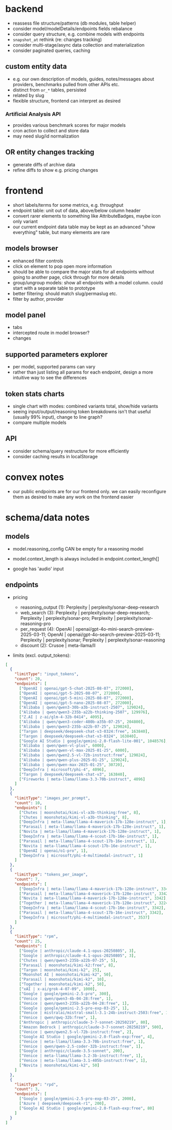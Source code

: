 # backend

- reassess file structure/patterns (db modules, table helper)
- consider model/modelDetails/endpoints fields rebalance
- consider query structure, e.g. combine models with endpoints
- `snapshot_at` rethink (re: changes tracking)
- consider multi-stage/async data collection and materialization
- consider paginated queries, caching

## custom entity data

- e.g. our own description of models, guides, notes/messages about providers, benchmarks pulled from other APIs etc.
- distinct from `or_*` tables, persisted
- related by slug
- flexible structure, frontend can interpret as desired

### Artificial Analysis API

- provides various benchmark scores for major models
- cron action to collect and store data
- may need slug/id normalization

## OR entity changes tracking

- generate diffs of archive data
- refine diffs to show e.g. pricing changes

# frontend

- short labels/terms for some metrics, e.g. throughput
- endpoint table: unit out of data, above/below column header
- convert rarer elements to something like AttributeBadges, maybe icon only variant
- our current endpoint data table may be kept as an advanced "show everything" table, but many elements are rare

## models browser

- enhanced filter controls
- click on element to pop open more information
- should be able to compare the major stats for all endpoints without going to another page, click through for more details
- group/ungroup models: show all endpoints with a model column. could start with a separate table to prototype
- better filtering: should match slug/permaslug etc.
- filter by author, provider

## model panel

- tabs
- intercepted route in model browser?
- changes

## supported parameters explorer

- per model, supported params can vary
- rather than just listing all params for each endpoint, design a more intuitive way to see the differences

## token stats charts

- single chart with modes: combined variants total, show/hide variants
- seeing input/output/reasoning token breakdowns isn't that useful (usually 99% input), change to line graph?
- compare multiple models

## API

- consider schema/query restructure for more efficiently
- consider caching results in localStorage

# convex notes

- our public endpoints are for our frontend only. we can easily reconfigure them as desired to make any work on the frontend easier

# schema/data notes

## models

- model.reasoning_config CAN be empty for a reasoning model
- model.context_length is always included in endpoint.context_length[]

- google has 'audio' input

## endpoints

- pricing
  - reasoning_output (1): Perplexity | perplexity/sonar-deep-research
  - web_search (3): Perplexity | perplexity/sonar-deep-research; Perplexity | perplexity/sonar-pro; Perplexity | perplexity/sonar-reasoning-pro
  - per_request (4): OpenAI | openai/gpt-4o-mini-search-preview-2025-03-11; OpenAI | openai/gpt-4o-search-preview-2025-03-11; Perplexity | perplexity/sonar; Perplexity | perplexity/sonar-reasoning
  - discount (2): Crusoe | meta-llama/ll

- limits (excl. output_tokens):

```json
[
  {
    "limitType": "input_tokens",
    "count": 20,
    "endpoints": [
      ["OpenAI | openai/gpt-5-chat-2025-08-07", 272000],
      ["OpenAI | openai/gpt-5-2025-08-07", 272000],
      ["OpenAI | openai/gpt-5-mini-2025-08-07", 272000],
      ["OpenAI | openai/gpt-5-nano-2025-08-07", 272000],
      ["Alibaba | qwen/qwen3-30b-a3b-instruct-2507", 129024],
      ["Alibaba | qwen/qwen3-235b-a22b-thinking-2507", 129976],
      ["Z.AI | z-ai/glm-4-32b-0414", 4095],
      ["Alibaba | qwen/qwen3-coder-480b-a35b-07-25", 204800],
      ["Alibaba | qwen/qwen3-235b-a22b-07-25", 129024],
      ["Targon | deepseek/deepseek-chat-v3-0324:free", 163840],
      ["Targon | deepseek/deepseek-chat-v3-0324", 163840],
      ["Google AI Studio | google/gemini-2.0-flash-lite-001", 1048576],
      ["Alibaba | qwen/qwen-vl-plus", 6000],
      ["Alibaba | qwen/qwen-vl-max-2025-01-25", 6000],
      ["Alibaba | qwen/qwen2.5-vl-72b-instruct:free", 129024],
      ["Alibaba | qwen/qwen-plus-2025-01-25", 129024],
      ["Alibaba | qwen/qwen-max-2025-01-25", 30720],
      ["DeepInfra | microsoft/phi-4", 4096],
      ["Targon | deepseek/deepseek-chat-v3", 163840],
      ["Fireworks | meta-llama/llama-3.3-70b-instruct", 4096]
    ]
  },
  {
    "limitType": "images_per_prompt",
    "count": 10,
    "endpoints": [
      ["Chutes | moonshotai/kimi-vl-a3b-thinking:free", 8],
      ["Chutes | moonshotai/kimi-vl-a3b-thinking", 8],
      ["DeepInfra | meta-llama/llama-4-maverick-17b-128e-instruct", 1],
      ["Parasail | meta-llama/llama-4-maverick-17b-128e-instruct", 1],
      ["Novita | meta-llama/llama-4-maverick-17b-128e-instruct", 1],
      ["DeepInfra | meta-llama/llama-4-scout-17b-16e-instruct", 1],
      ["Parasail | meta-llama/llama-4-scout-17b-16e-instruct", 1],
      ["Novita | meta-llama/llama-4-scout-17b-16e-instruct", 1],
      ["OpenAI | openai/o1-pro", 1],
      ["DeepInfra | microsoft/phi-4-multimodal-instruct", 1]
    ]
  },
  {
    "limitType": "tokens_per_image",
    "count": 7,
    "endpoints": [
      ["DeepInfra | meta-llama/llama-4-maverick-17b-128e-instruct", 3342],
      ["Parasail | meta-llama/llama-4-maverick-17b-128e-instruct", 3342],
      ["Novita | meta-llama/llama-4-maverick-17b-128e-instruct", 3342],
      ["Together | meta-llama/llama-4-maverick-17b-128e-instruct", 3224],
      ["DeepInfra | meta-llama/llama-4-scout-17b-16e-instruct", 3342],
      ["Parasail | meta-llama/llama-4-scout-17b-16e-instruct", 3342],
      ["DeepInfra | microsoft/phi-4-multimodal-instruct", 3537]
    ]
  },
  {
    "limitType": "rpm",
    "count": 25,
    "endpoints": [
      ["Google | anthropic/claude-4.1-opus-20250805", 3],
      ["Google | anthropic/claude-4.1-opus-20250805", 3],
      ["Chutes | qwen/qwen3-235b-a22b-07-25", 5],
      ["Parasail | moonshotai/kimi-k2:free", 8],
      ["Targon | moonshotai/kimi-k2", 25],
      ["Moonshot AI | moonshotai/kimi-k2", 50],
      ["Parasail | moonshotai/kimi-k2", 10],
      ["Together | moonshotai/kimi-k2", 50],
      ["xAI | x-ai/grok-4-07-09", 1000],
      ["Google | google/gemini-2.5-pro", 300],
      ["Venice | qwen/qwen3-4b-04-28:free", 1],
      ["Venice | qwen/qwen3-235b-a22b-04-28:free", 1],
      ["Google | google/gemini-2.5-pro-exp-03-25", 1],
      ["Venice | mistralai/mistral-small-3.1-24b-instruct-2503:free", 1],
      ["Venice | qwen/qwq-32b:free", 1],
      ["Anthropic | anthropic/claude-3-7-sonnet-20250219", 80],
      ["Amazon Bedrock | anthropic/claude-3-7-sonnet-20250219", 500],
      ["Venice | qwen/qwen2.5-vl-72b-instruct:free", 2],
      ["Google AI Studio | google/gemini-2.0-flash-exp:free", 4],
      ["Venice | meta-llama/llama-3.3-70b-instruct:free", 1],
      ["Venice | qwen/qwen-2.5-coder-32b-instruct:free", 1],
      ["Google | anthropic/claude-3.5-sonnet", 200],
      ["Venice | meta-llama/llama-3.2-3b-instruct:free", 1],
      ["Venice | meta-llama/llama-3.1-405b-instruct:free", 1],
      ["Novita | moonshotai/kimi-k2", 50]
    ]
  },
  {
    "limitType": "rpd",
    "count": 3,
    "endpoints": [
      ["Google | google/gemini-2.5-pro-exp-03-25", 2000],
      ["Azure | deepseek/deepseek-r1", 200],
      ["Google AI Studio | google/gemini-2.0-flash-exp:free", 80]
    ]
  }
]
```
